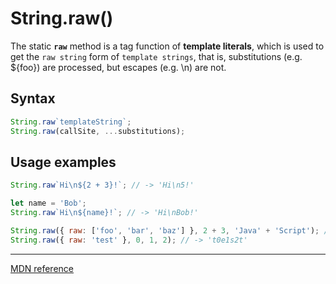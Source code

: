 # String.raw()

The static **`raw`** method is a tag function of **template literals**, which is used to get the `raw string` form of `template strings`, that is, substitutions (e.g. \${foo}) are processed, but escapes (e.g. \n) are not.

## Syntax

```js
String.raw`templateString`;
String.raw(callSite, ...substitutions);
```

## Usage examples

```js
String.raw`Hi\n${2 + 3}!`; // -> 'Hi\n5!'

let name = 'Bob';
String.raw`Hi\n${name}!`; // -> 'Hi\nBob!'

String.raw({ raw: ['foo', 'bar', 'baz'] }, 2 + 3, 'Java' + 'Script'); // -> 'foo5barJavaScriptbaz'
String.raw({ raw: 'test' }, 0, 1, 2); // -> 't0e1s2t'
```

---

[MDN reference](https://developer.mozilla.org/en-US/docs/Web/JavaScript/Reference/Global_Objects/String/raw)
